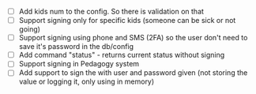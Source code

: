 - [ ] Add kids num to the config. So there is validation on that
- [ ] Support signing only for specific kids (someone can be sick or not going)
- [ ] Support signing using phone and SMS (2FA) so the user don't need to save it's password in the db/config
- [ ] Add command "status" - returns current status without signing
- [ ] Support signing in Pedagogy system
- [ ] Add support to sign the with user and password given (not storing the value or logging it, only using in memory)